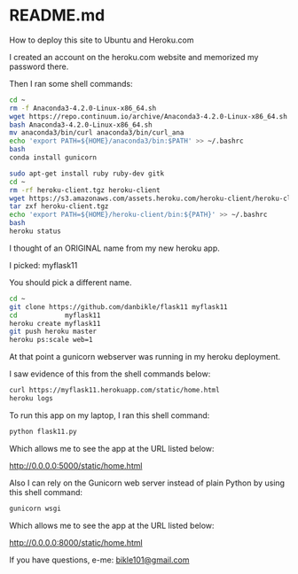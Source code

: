 # README.md

How to deploy this site to Ubuntu and Heroku.com

I created an account on the heroku.com website and memorized my password there.

Then I ran some shell commands:

```bash
cd ~
rm -f Anaconda3-4.2.0-Linux-x86_64.sh
wget https://repo.continuum.io/archive/Anaconda3-4.2.0-Linux-x86_64.sh
bash Anaconda3-4.2.0-Linux-x86_64.sh
mv anaconda3/bin/curl anaconda3/bin/curl_ana
echo 'export PATH=${HOME}/anaconda3/bin:$PATH' >> ~/.bashrc
bash
conda install gunicorn
```

```bash
sudo apt-get install ruby ruby-dev gitk
cd ~
rm -rf heroku-client.tgz heroku-client
wget https://s3.amazonaws.com/assets.heroku.com/heroku-client/heroku-client.tgz
tar zxf heroku-client.tgz
echo 'export PATH=${HOME}/heroku-client/bin:${PATH}' >> ~/.bashrc
bash
heroku status
```

I thought of an ORIGINAL name from my new heroku app.

I picked: myflask11

You should pick a different name.

```bash
cd ~
git clone https://github.com/danbikle/flask11 myflask11
cd            myflask11
heroku create myflask11
git push heroku master
heroku ps:scale web=1
```

At that point a gunicorn webserver was running in my heroku deployment.

I saw evidence of this from the shell commands below:

```bash
curl https://myflask11.herokuapp.com/static/home.html
heroku logs
```

To run this app on my laptop, I ran this shell command:

```bash
python flask11.py
```

Which allows me to see the app at the URL listed below:

http://0.0.0.0:5000/static/home.html

Also I can rely on the Gunicorn web server instead of plain Python by using this shell command:

```bash
gunicorn wsgi
```

Which allows me to see the app at the URL listed below:

http://0.0.0.0:8000/static/home.html

If you have questions, e-me: bikle101@gmail.com
